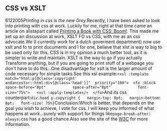 <article><h2>CSS vs XSLT</h2><time><span class="day">6</span><span class="month">12</span><span class="year">2005</span></time><em>Printing in css is the new Grey.</em>Recently, I have been asked to look into printing with css at work. Luckily for me, right at that time came an article on alistapart called <a href="http://ww.alistapart.com/articles/boom">Printing a Book with CSS: Boom!</a>. This made me set up an discussion at work, XSLT FO vs CSS, with me as an css advocate.We (I currently work for a dutch goverment department) now use xslt and fo to print documents and I for one, believe that xlst is way to big to be used only for this. CSS is in my opinion a much better tool, as it is simpler to write and maintain. XSLT is the way to go if you actually Transform anything, but if you are going to print stuff of a webpage you don't have to do this...One disadvantage for xslt is the larger amount of code necessary for simple tasks.See this xsl example:<code>&#60;xsl :template  match="html:p[@class='copyright' andancestor::html:div[@class='head']]"  priority="100"&#62;  &#60;fo :block space-before="8pt"            space-after="8pt"            font-size="75%"&#62;   &#60;xsl :apply-templates/&#62;  &#60;/fo&#62;</code>And its css counterpart:<code>div.head p.copyright {   margin-top: 8pt;   margin-bottom: 8pt;   font-size: 75%}</code>Conclusion:Which is better, that depends on the goal you wish to achieve, I vote for css. I will keep you informed of what happens at work...surely with support for things like<code>page-break-after: always;</code>css has a good chance.Also see the site of the <a href="http://www.w3.org/">W3C</a> for more information.</article>